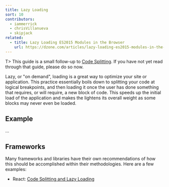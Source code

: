 ```yaml
---
title: Lazy Loading
sort: 10
contributors:
  - iammerrick
  - chrisVillanueva
  - skipjack
related:
  - title: Lazy Loading ES2015 Modules in the Browser
    url: https://dzone.com/articles/lazy-loading-es2015-modules-in-the-browser
---
```


T> This guide is a small follow-up to [Code Splitting](/guides/code-splitting). If you have not yet read through that guide, please do so now.

Lazy, or "on demand", loading is a great way to optimize your site or application. This practice essentially boils down to splitting your code at logical breakpoints, and then loading it once the user has done something that requires, or will require, a new block of code. This speeds up the initial load of the application and makes the lightens its overall weight as some blocks may never even be loaded.


## Example

...


## Frameworks

Many frameworks and libraries have their own recommendations of how this should be accomplished within their methodologies. Here are a few examples:

- React: [Code Splitting and Lazy Loading](https://reacttraining.com/react-router/web/guides/code-splitting)
